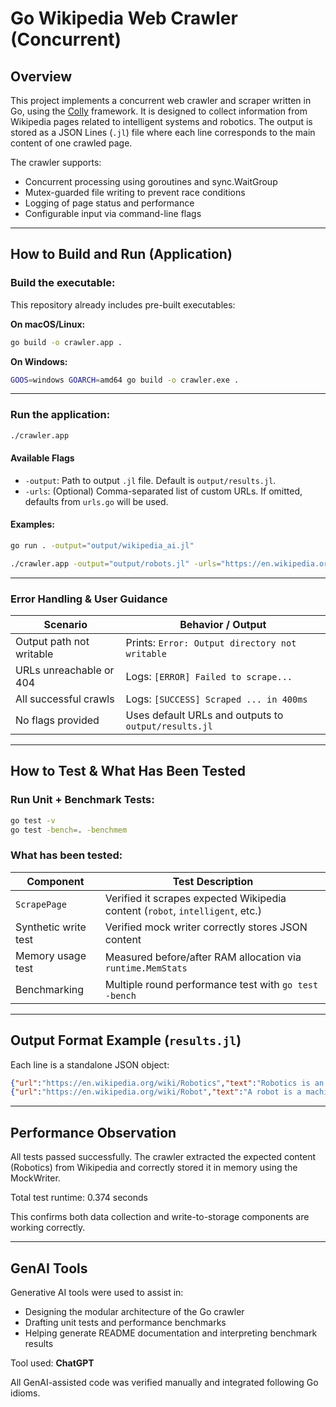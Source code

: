 
# Go Wikipedia Web Crawler (Concurrent)

## Overview

This project implements a concurrent web crawler and scraper written in Go, using the [Colly](https://github.com/gocolly/colly) framework. It is designed to collect information from Wikipedia pages related to intelligent systems and robotics. The output is stored as a JSON Lines (`.jl`) file where each line corresponds to the main content of one crawled page.

The crawler supports:
- Concurrent processing using goroutines and sync.WaitGroup
- Mutex-guarded file writing to prevent race conditions
- Logging of page status and performance
- Configurable input via command-line flags

---

## How to Build and Run (Application)

### Build the executable:
This repository already includes pre-built executables:

**On macOS/Linux:**
```bash
go build -o crawler.app .
```

**On Windows:**
```bash
GOOS=windows GOARCH=amd64 go build -o crawler.exe .
```

---

### Run the application:

```bash
./crawler.app
```

#### Available Flags

- `-output`: Path to output `.jl` file. Default is `output/results.jl`.
- `-urls`: (Optional) Comma-separated list of custom URLs. If omitted, defaults from `urls.go` will be used.

#### Examples:
```bash
go run . -output="output/wikipedia_ai.jl"
```

```bash
./crawler.app -output="output/robots.jl" -urls="https://en.wikipedia.org/wiki/Robot,https://en.wikipedia.org/wiki/Chatbot"
```

---

### Error Handling & User Guidance

| Scenario                       | Behavior / Output                                              |
|-------------------------------|----------------------------------------------------------------|
| Output path not writable      | Prints: `Error: Output directory not writable`                |
| URLs unreachable or 404       | Logs: `[ERROR] Failed to scrape...`                            |
| All successful crawls         | Logs: `[SUCCESS] Scraped ... in 400ms`                         |
| No flags provided             | Uses default URLs and outputs to `output/results.jl`           |

---

## How to Test & What Has Been Tested

### Run Unit + Benchmark Tests:

```bash
go test -v
go test -bench=. -benchmem
```

### What has been tested:

| Component             | Test Description                                                                 |
|----------------------|----------------------------------------------------------------------------------|
| `ScrapePage`         | Verified it scrapes expected Wikipedia content (`robot`, `intelligent`, etc.)   |
| Synthetic write test | Verified mock writer correctly stores JSON content                              |
| Memory usage test    | Measured before/after RAM allocation via `runtime.MemStats`                     |
| Benchmarking         | Multiple round performance test with `go test -bench`                           |

---

## Output Format Example (`results.jl`)

Each line is a standalone JSON object:

```json
{"url":"https://en.wikipedia.org/wiki/Robotics","text":"Robotics is an interdisciplinary branch of computer science..."}
{"url":"https://en.wikipedia.org/wiki/Robot","text":"A robot is a machine—especially one programmable by a computer..."}
```

---

## Performance Observation

All tests passed successfully. The crawler extracted the expected content (Robotics) from Wikipedia and correctly stored it in memory using the MockWriter.

Total test runtime: 0.374 seconds

This confirms both data collection and write-to-storage components are working correctly.


---

## GenAI Tools

Generative AI tools were used to assist in:

- Designing the modular architecture of the Go crawler
- Drafting unit tests and performance benchmarks
- Helping generate README documentation and interpreting benchmark results

Tool used: **ChatGPT**

All GenAI-assisted code was verified manually and integrated following Go idioms.